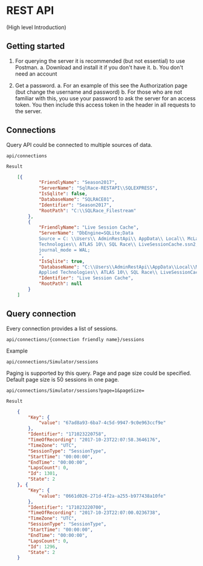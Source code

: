 # REST API

(High level Introduction)

## Getting started

1. For querying the server it is recommended (but not essential) to use Postman.
		 a. Download and install it if you don't have it.
		 b. You don't need an account

2. Get a password.
		a. For an example of this see the Authorization page (but change the username and password)
		b. For those who are not familiar with this, you use your password to ask the server for an access token. You then include this access token in the header in all requests to the server.


## Connections

Query API could be connected to multiple sources of data.

```
api/connections
```
```
Result
```
```json
    [{
            "FriendlyName": "Season2017",
            "ServerName": "SqlRace-RESTAPI\\SQLEXPRESS",
            "IsSqlite": false,
            "DatabaseName": "SQLRACE01",
            "Identifier": "Season2017",
            "RootPath": "C:\\SQLRace_Filestream"
        },
        {
            "FriendlyName": "Live Session Cache",
            "ServerName": "DbEngine=SQLite;Data
            Source = C: \\Users\\ AdminRestApi\\ AppData\\ Local\\ McLaren Applied
            Technologies\\ ATLAS 10\\ SQL Race\\ LiveSessionCache.ssn2;PRAGMA
            journal_mode = WAL;
            ",
            "IsSqlite": true,
            "DatabaseName": "C:\\Users\\AdminRestApi\\AppData\\Local\\McLaren
            Applied Technologies\\ ATLAS 10\\ SQL Race\\ LiveSessionCache.ssn2 ",
            "Identifier": "Live Session Cache",
            "RootPath": null
        }
    ]
```
## Query connection

Every connection provides a list of sessions.

```
api/connections/{connection friendly name}/sessions
```
Example
```
api/connections/Simulator/sessions
```
Paging is supported by this query. Page and page size could be specified. Default page size is 50 sessions in one page.

```
api/connections/Simulator/sessions?page=1&pageSize=
```
```
Result
```
```json
    {
        "Key": {
            "value": "67ad8a93-6ba7-4c5d-9947-9c0e963ccf9e"
        },
        "Identifier": "171023220758",
        "TimeOfRecording": "2017-10-23T22:07:58.3646176",
        "TimeZone": "UTC",
        "SessionType": "SessionType",
        "StartTime": "00:00:00",
        "EndTime": "00:00:00",
        "LapsCount": 0,
        "Id": 1301,
        "State": 2
    }, {
        "Key": {
            "value": "0661d026-271d-4f2a-a255-b977438a10fe"
        },
        "Identifier": "171023220700",
        "TimeOfRecording": "2017-10-23T22:07:00.0236738",
        "TimeZone": "UTC",
        "SessionType": "SessionType",
        "StartTime": "00:00:00",
        "EndTime": "00:00:00",
        "LapsCount": 0,
        "Id": 1296,
        "State": 2
    }
```

